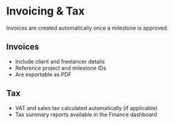 # Invoicing & Tax

Invoices are created automatically once a milestone is approved.

## Invoices
- Include client and freelancer details
- Reference project and milestone IDs
- Are exportable as PDF

## Tax
- VAT and sales tax calculated automatically (if applicable)
- Tax summary reports available in the Finance dashboard
